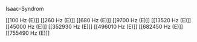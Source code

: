 Isaac-Syndrom

[[100 Hz (E)]]
[[260 Hz (E)]]
[[680 Hz (E)]]
[[9700 Hz (E)]]
[[13520 Hz (E)]]
[[45000 Hz (E)]]
[[352930 Hz (E)]]
[[496010 Hz (E)]]
[[682450 Hz (E)]]
[[755490 Hz (E)]]